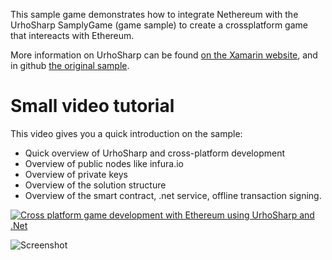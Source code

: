 This sample game demonstrates how to integrate Nethereum with the UrhoSharp SamplyGame (game sample) to create a crossplatform game that intereacts with Ethereum.

More information on UrhoSharp can be found [on the Xamarin website](https://developer.xamarin.com/guides/cross-platform/urho/introduction/), and in github [the original sample](https://github.com/xamarin/urho-samples/tree/master/SamplyGame).

# Small video tutorial
This video gives you a quick introduction on the sample:

* Quick overview of UrhoSharp and cross-platform development
* Overview of public nodes like infura.io
* Overview of private keys
* Overview of the solution structure
* Overview of the smart contract, .net service, offline transaction signing.

[![Cross platform game development with Ethereum using UrhoSharp and .Net](http://img.youtube.com/vi/WtpmCmP11Iw/0.jpg)](https://www.youtube.com/watch?v=WtpmCmP11Iw "Cross platform game development with Ethereum using UrhoSharp and .Net")

![Screenshot](Screenshots/Video.gif)
